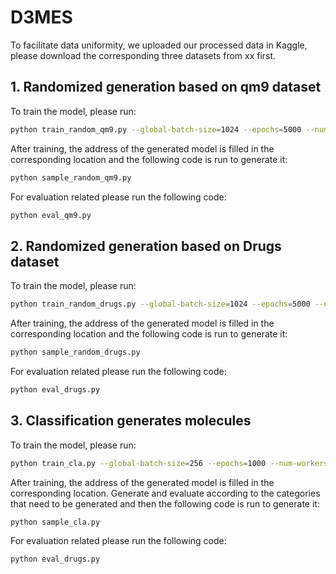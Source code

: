 # D3MES

To facilitate data uniformity, we uploaded our processed data in Kaggle, please download the corresponding three datasets from xx first.

## 1. Randomized generation based on qm9 dataset

To train the model, please run:

```bash
python train_random_qm9.py --global-batch-size=1024 --epochs=5000 --num-workers=0 --ckpt-every=20000
```
After training, the address of the generated model is filled in the corresponding location and the following code is run to generate it:
```bash
python sample_random_qm9.py
```
For evaluation related please run the following code:
```bash
python eval_qm9.py
```
## 2. Randomized generation based on Drugs dataset
To train the model, please run:
```bash
python train_random_drugs.py --global-batch-size=1024 --epochs=5000 --num-workers=0 --ckpt-every=20000
```
After training, the address of the generated model is filled in the corresponding location and the following code is run to generate it:
```bash
python sample_random_drugs.py
```
For evaluation related please run the following code:

```bash
python eval_drugs.py
```
## 3. Classification generates molecules
To train the model, please run:
```bash
python train_cla.py --global-batch-size=256 --epochs=1000 --num-workers=0 --ckpt-every=20000
```
After training, the address of the generated model is filled in the corresponding location. Generate and evaluate according to the categories that need to be generated and then the following code is run to generate it:
```bash
python sample_cla.py
```
For evaluation related please run the following code:
```bash
python eval_drugs.py
```
